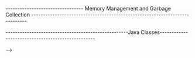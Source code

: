 <!-- Java -> JVM (Byte code top machine code) 
JRE-> JVM + Library 
JDK -> JRE + JVM + Programming language + Compiler + Debugger

Java code converted to bytre code via JIT compiler -> platform independent 
JDK JRE JVM platform dependent

i) JSE -> Java Standard Edition i.e Core Java ii) JEE -> Java Enterprise Edition i.e Transactional Apis Servlets Building large scale Applicatioons , commit rollback Transactional APIS iii) JME -> Java Mobile Edition

Java code -> compiler -> byte code -> Jvm calls  main method -> need to be public as JVM calls this from outside package

Why static -> static variables / methods are part of class. JVM does not require object of class 

 Why main method is void so the short answer is because it does not return anything but if you want to know in depth about why main method in java returns void but in  C/C++ it returns 0, then this is the reason behind it :- The C and C++ program which return int from main method are processes of operating system . The int value returned from the main in C and C++ is exit code or exit status.  

Exit Code 0 -> means successful termination  
Exit Code non-zero -> indicates an error 

The parent process of any child process keeps waiting for the exit status of the child and after receiving that exit status of child it clears up the child process from the process table and free the resources allocated to it . That is why it becomes mandatory for C and C++ program to pass their exit status . However, the java program runs as a main thread in JVM. The java program is not even a process of operating system directly this is why main method of java is not designed to return an exit status. However, JVM is a process of Operating system and JVM can be terminated with a certain exit status with help of System.exit(int status).

Interpreter vs Compiler vs JIT (Just in time) compiler

javac <Classname.java> -> creates byte code .class file 
Now java <ClassName> -> JVM runs the bytre code and output is printed . JVM reads only byte code.


Why only one public class in single java file->
:: Main method should be inside public class . because JVM will call main method so class need to be public. static because JVM can call the method via className.
Accessible outside package . if there are multiple public classes in single Java file then Jvm will not be anle to understand which main method to invoke. That's why 
Java restricts only one public class in single java file.

Static is part of class. No need to instantiate the class.


/ How float and double number stored in memory

float -> 32 bit IEEE754 format. 1 bit for sign . 8 bit exponent . 23 bit significant/ mentisa 
=> 4.125f
Step 1: convert 4 to binary ->100
.125 -> .125*2 = 0.25 
0.25 * 2 = 0.5   top to bottom -> 0.001
0.5 * 2 = 1.0
4.125f = 100.001

Step2: Make it in form of (1.xxx)*2^x . So it will become 1.00001*2^2

Step 3: Add bias to exponent
.00001 -> mentisa and 2 is exponent . Now 1 bit sign . 8 bit bias . 23 bit mentisa/significant
so here 127+2 = 129 . so exponent is 129

Step4: 0 10000001 0000100000000000  binary representation as per IEEE 754 Format

Now transform to decimal from binary (-1)^signbit * (1 + mentisa/ significant) * (2)^ (e-127)

exponent is 129 . and mentisa need to be calculated by placing 2^--1 / 2^-2  in this manner . count the position of 1's in mentissa starting from 1 and then do 2^-pos

float a =4.125f . (double)a

0.7f ->




float 32 bit double 64 bit

1 bit sign 11 bit exponent 52 bit for mentisa / significant . bias 2^10 -1

for recurring decimal problem in java while retrieving the value , we use BigDecimal instead of double /float . if we store 4.7 , output is 4.7
while dealing with decimal value


<!-- Reference/ NonPriomitive data type -> 1. Class 2.String 3. Interface 4.Array . 
Class: New keyword space is allocated in heap memory
And when we  do Object obj= new Object(). then inside heap memory space is allocated for the object  And obj variable hold sa reference to the actual memory
Objects will be created inside heap meory and the object variable name will hold the reference of actual heap memory.
No concept of pointer &a Pass by refernce . In java everything is pass by valueOnbject variable hold the refernce to the actual memory
Pass by reference can be achieved by reference data type . because object variable holds the refernce to the actual memory stored in heap.


String: is also reference data type . heap memory . String is immutable . string literals. StringConstantpool is present inside heap memory
let us assume we first initialized String s1 = "hello"
Now here s1 will point to the string literal hello which is present inside String constant pool present inside heap memory
if now we do String s2 = "hello" , then string constant pool will check whether heloo literal is already present or not if present then s2 will also point to the same literal .
Now if we do String s3 = new String ("hello"). Now if we do create via new keyword , it will create a separate memory spoace apart from String constant pool inside heap memory.  == checks whether bothe the comparative variables are part of same meory or not . .equals() method checks value inside the memeory
so s1== s2  but s1 != s3
but s.equalsTo(s2) true and s1.equalsTo(s3) that will also be true . because equalsTo method checks the value inside memory

Strings are immutable . if we do s1 = "hello World" . it will check whther string literal helloworld is present inside stringconstantpool or not. if not present then helooworld string literal will be added and s1 will start pointing to helloworld string literal . but the older string literal hello will not be replaced by helloworld.
s1 is holding a reference inside string constant pool if created using literal and if created via new then holds a reference to the new memory space inside heap memory. String literals are present inside string constantpool

Interface is also reference datatype. parent class can store the reference of child objects

Array is sequence of memory location in heap memory which stores same data types int arr[] / int [] arr = new int[5]
int arr[] = {30, 20, 10} 
2d Arr int arr[][] = new int [5][5]

Wrapper class -> 1. Autoboxing 2. Unboxing

8 primitive types : int char short byte long float double boolean . we have wrappers for each primitive types. Wrappers are introduced as refernce class of primitive data types . Reference classes are introduced because . in a method we can pass the object . and if we change the object , it will be changed in memory.
but in case of primitive dataype , if we change the primitive data in any other method value of primitive data wiull not be changed in the caller method 
primitive data stored in stack not in heap memory. Reference datatypes helps us to change the value present in the memory reference.

All the collections Arraylist Hashmap these only work on Reeference datatypes / Objects , not in primitive datatypes.
Primitive to wrapper class is Autoboxing . int x = 0; Integer ix = x;
Wrapper to primitive class transformation is called unboxing  Interger ix =0; int x = ix; Wrapper class variables holds the refernce to actual memory.

Constant variable. Static variable belong to class. static can be conatnt by final keyword

Java Primitive variables: variable is a container which holds a value. Java is static and strong typed language

<!-- 
Methods -> access specifier public private protected default . package is collection of logically similar classes
public : can be accessed through any class of any package . private can be accessed by methods only in sanme class
protected: can be accessed by other classes in same package or by subclasses default: if we do not mention any access specifier then default access specifier is used . 
default access specifier is accessed within same package.

<Access Specifier> <Return Datatype> <method name> <function arguments> <Throws exception List> 

public void printStuff(String...messages)
String...messages is called varargs (variable number of arguments)

System defined methods -> JRE provides these methods already provided in Java
User defined methods -> Overloaded methods -> same methods with different arguments in same class  Overloaded i.e Static binding. Overridden -> dynamic binding 
Overloaded methods should be considered as per number of arguments not return type. Overriden decided on runtime  i.e dynamic binding

Static method is associated with class. static methods can not access non static instance variables
public class Calculator {
    
    public static void main(String[] args) {

        / print () will throw error as static method can not access non static methods / instance variables
        Calculator calculator = new Calculator();
        System.out.println(calculator.print());
    }

    public int print() {
        return 10;
    }
}

<!-- static method can not be overriden . Overriding is dynamic binding . because in override , what instance the object holds (whether parent instance or child instance)
the method got invoked at runtime . so static can not be overriden as static is compiletime
Methods which do not modify state of object can be declared static . if any instance variable or anything object state changes then not static
Factory design pattern impl of static 

Final method can not be overriden by subclasses. Abstarct method can be used in abstract class only method declaration is done. method definition / implemnettaion is part of child class
varargs -> how many parameters in methods. public int sum (int ...bvar)
for (int i: bvar)

only one variable argument in the method and it should be the last argument of then method

Constructor used to create instance. name should be same as class name. Who is helping to create the object -> new or constructor
new keyword tells java at runtime call constructor. constyructor does not have return type to avoid the ambiguity with methods

why constructor can not be final -> constructor can not be overriden . so no use of final keyword. child class do not have access to constructors so can not be abstract

constructor can not be static . constructor is used to initialize varilables . if constructor is defined as static . static method can only access static variables not instance variable . if constructor is static then we can not initialize instance variables. constructor is used to create instance

Constructor type: -> 1. default 2. No arg 3. Parameterized 4.Constructor overload 5. Private constructor
Constructor can not be overridden because it can not be inherited becaused if inheritance allowed then naming problem will occur.
whenever we define any constructor manually , then no default constructor will be added. this refers to the instance variable

Private constructor -> only the class allowed to call constructor. other classes can not create object by directly calling constructor . used in singleton 
Need to create separate static method which will invoke the private constructor

Constructor chaining -> this & super
in case of inheritance , initializing parametrized constructors need super .chaining via super.
 -->

 --------------------------------- Memory Management and Garbage Collection ----------------------------------------------------------------------------
<!-- Java memory (RAM) management 
Stack & heap . JVM  manages the memory. Stack & heap created by Jvm and stored in memory / RAM .

Stack memory: temporary variables are stored in stack . seperate memory block for methods. primitive data types store primitive data types 
whenever we create any object with the new keyword stored in heap memory. reference of object stored in stack-> strong reference weak reference soft reference
Each thread has its own stack memory . but all the threads share common heap memory
variables within scope is only visible and as soon as variable goes out of the scope, it gets deleted from stack in LIFO order
when stack memory goes full it throws stackoverflow error
for each method a block of memory allocated in stack and all the variables created in the scope. primitive variable in stack
if we create object via new keyword e.g Person personobj = new Person() . here person object will be created inside heap memory . Reference of the person obj will be stored in personobj variable which will be stored in stack memory. personobj will hold the reference of the object

string literal is stored inside string constant pool inside heap memory . Also a literal variable will hold the reference of string literal which will be stored inside stackmemory . reference variable hold the reference of object stored in heap memory.
we have also deleted the refernces while block scope past .
JVM controls when to run garbage collector system.gc() .Garbage collector runs periodically and delets unreferenced objects from heap . Automatic mmemory management

heap stores the object & stack stores the reference of object.
Person p = new Person() -> Strong reference
Weakreference<Person> weakp = new Weakreference<Person>(new Person())
weakrefernce is whenever garbage collector will run , memory will be freed up even if there is reference
In case of strong refernce memory will be freed up only if there is no reference.
Softreference -> garabage collector allowed to remove this reference iff the space is very urgent to be freed up .

Heap memory -> 1. Young generation 2., old generation 
Young generation ->1. Edem 2. S0 3. S1. Whenever new object created it goes into edem .Let us assume after sometime garbage collector invoked ->
Mark and swwp algo . Mark algo it first marks the objects in heap memory space which are not referenced. Sweep algo removes the old objects and the remaining objects are called surivivors and pushed to S0 & S1 memory space nad age of these objects also increase . this is called minor GC.
Non heap metaspace .Mark algos identifies the unreferenced objects from edem s0 s1

if any object surivives till threshold age these objects are promoted to old generation . here garbage collection process is major Gc
 Non Heap metaspace -> every object created through static class variable/ class metadata/ constants are stored into metspace.
 As soon as JVM need to load any class , JVM will load the class in non heap metaspace and as soon as not needed it will be removed 
 Permgen till java 7 . From Java8 onwards it is Non heap metaspace.
 Permgem is part of heap . metaspace is out of heap and it is also expandable as required

 Garbage collector -> Mark & Sweep With Compact Memory . In this also , After Sweep step, memory compact . 

 GC Version: 1. Serial gC (Only one gc thread will be working . As single gc thread , the process is slow .Also the process is expensive . As when gc thread starts working , all the application thread stops working. if gc slow, then overall application becomes slow) 2. Parallel gc (default garbage collector in Java 8. depending upon the core e.g 4 core there will be 4 threads parallely ) 3.Concurrent Mark & Sweep (application threads are working , concurrently gc threads are working . But JVM does not guarantee that application threads will not stop . but No memory compaction will happen in this case) 4.G1 Garbage collector (Better versions ofConcurrent  mark and sweep . Along with concurrent mark and sweep it also ensures that memory gets compacted and all the freed up memory added at last)in the latest version of Gc , pause time of application thread reduced. throughput increases , latency decreases
-->

----------------------------------------------------Java Classes--------------------------------------------------

<!-- Concrete classes ->we can create instances using new keyword

Object classes is parent of all the classes it contains some common methods i.e toStrings notify clone Abstract class

Nessted class ->static nested class / non static nested class (inner class).
inner class is furthervdivided into two parts . local inner class member inner class Anonymous inner class

static classes can be created with private and protected access modifier

member inner class with public private protected access modifier and non static inner class 
if we are creating inner classes within a block like for loop while loop if condition block. it can not be declared as private protected . only default access modifier
it can not be initiated outside the block 

inheritance in nested class is possible non static nested classes can be inherited by inside the outer class

Also static nested classes can be inherited by classes outside of outer class by simply extendes OuterClass.innerClass
But non static nested classes can also be accessed by classes outside of outer classes via constructoe . new OuterClass().super()

Anonymous class -> inner class without a name is called anonymous class. When we want to override without creating any subclass
AbstractCalculator calc = new AbstractCalculator() {
            @Override
            public void display(){
                System.out.println("Sum of A and B");
            }
        };

        internally compiler provides a name
        When we want to override without creating any specific subclass.

-->

-->

